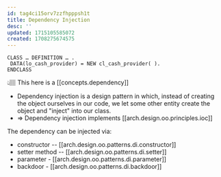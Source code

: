 ```yaml
---
id: tag4ci15orv7zzfhpppsh1t
title: Dependency Injection
desc: ''
updated: 1715105585072
created: 1708275674575
---
```


```abap
CLASS … DEFINITION … .
 DATA(lo_cash_provider) = NEW cl_cash_provider( ).
ENDCLASS
```

👆🏽 This here is a [[concepts.dependency]]

- Dependency injection is a design pattern in which, instead of creating the object ourselves in our code, we let some other entity create the object and "inject" into our class.
- ⇒ Dependency injection implements [[arch.design.oo.principles.ioc]]

The dependency can be injected via:

- constructor -- [[arch.design.oo.patterns.di.constructor]]
- setter method -- [[arch.design.oo.patterns.di.setter]]
- parameter - [[arch.design.oo.patterns.di.parameter]]
- backdoor - [[arch.design.oo.patterns.di.backdoor]]